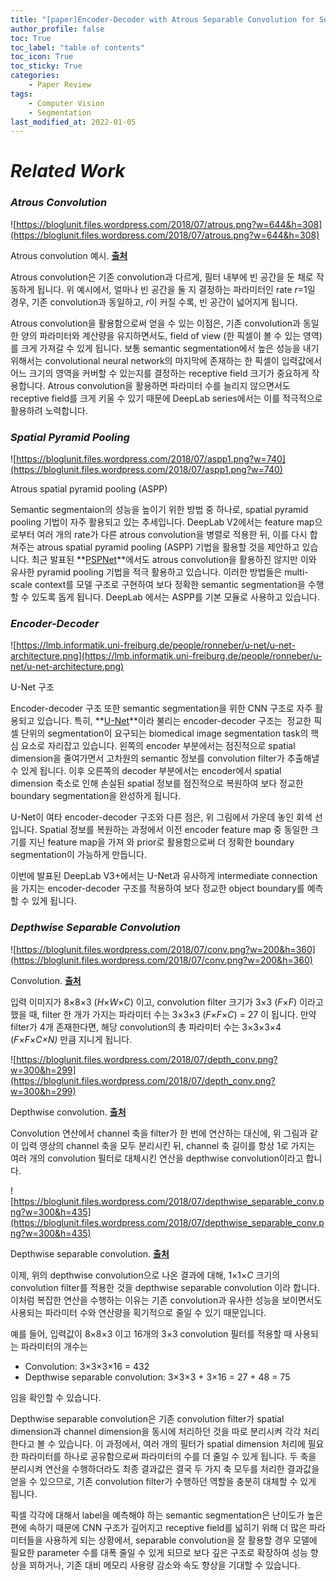 ```yaml
---
title: "[paper]Encoder-Decoder with Atrous Separable Convolution for Semantic Image Segmentation"
author_profile: false
toc: True	
toc_label: "table of contents"
toc_icon: True
toc_sticky:	True
categories: 
    - Paper Review
tags: 
    - Computer Vision
    - Segmentation
last_modified_at: 2022-01-05
---
```


# ***Related Work***

### *Atrous Convolution*

![https://bloglunit.files.wordpress.com/2018/07/atrous.png?w=644&h=308](https://bloglunit.files.wordpress.com/2018/07/atrous.png?w=644&h=308)

Atrous convolution 예시. **[출처](http://www.mdpi.com/2072-4292/9/5/498/htm)**

Atrous convolution은 기존 convolution과 다르게, 필터 내부에 빈 공간을 둔 채로 작동하게 됩니다. 위 예시에서, 얼마나 빈 공간을 둘 지 결정하는 파라미터인 rate *r*=1일 경우, 기존 convolution과 동일하고, *r*이 커질 수록, 빈 공간이 넓어지게 됩니다.

Atrous convolution을 활용함으로써 얻을 수 있는 이점은, 기존 convolution과 동일한 양의 파라미터와 계산량을 유지하면서도, field of view (한 픽셀이 볼 수 있는 영역) 를 크게 가져갈 수 있게 됩니다. 보통 semantic segmentation에서 높은 성능을 내기 위해서는 convolutional neural network의 마지막에 존재하는 한 픽셀이 입력값에서 어느 크기의 영역을 커버할 수 있는지를 결정하는 receptive field 크기가 중요하게 작용합니다. Atrous convolution을 활용하면 파라미터 수를 늘리지 않으면서도 receptive field를 크게 키울 수 있기 때문에 DeepLab series에서는 이를 적극적으로 활용하려 노력합니다.

### *Spatial Pyramid Pooling*

![https://bloglunit.files.wordpress.com/2018/07/aspp1.png?w=740](https://bloglunit.files.wordpress.com/2018/07/aspp1.png?w=740)

Atrous spatial pyramid pooling (ASPP)

Semantic segmentaion의 성능을 높이기 위한 방법 중 하나로, spatial pyramid pooling 기법이 자주 활용되고 있는 추세입니다. DeepLab V2에서는 feature map으로부터 여러 개의 rate가 다른 atrous convolution을 병렬로 적용한 뒤, 이를 다시 합쳐주는 atrous spatial pyramid pooling (ASPP) 기법을 활용할 것을 제안하고 있습니다. 최근 발표된 **[PSPNet](https://arxiv.org/abs/1612.01105)**에서도 atrous convolution을 활용하진 않지만 이와 유사한 pyramid pooling 기법을 적극 활용하고 있습니다. 이러한 방법들은 multi-scale context를 모델 구조로 구현하여 보다 정확한 semantic segmentation을 수행할 수 있도록 돕게 됩니다. DeepLab 에서는 ASPP를 기본 모듈로 사용하고 있습니다.

### *Encoder-Decoder*

![https://lmb.informatik.uni-freiburg.de/people/ronneber/u-net/u-net-architecture.png](https://lmb.informatik.uni-freiburg.de/people/ronneber/u-net/u-net-architecture.png)

U-Net 구조

Encoder-decoder 구조 또한 semantic segmentation을 위한 CNN 구조로 자주 활용되고 있습니다. 특히, **[U-Net](https://arxiv.org/abs/1505.04597)**이라 불리는 encoder-decoder 구조는  정교한 픽셀 단위의 segmentation이 요구되는 biomedical image segmentation task의 핵심 요소로 자리잡고 있습니다. 왼쪽의 encoder 부분에서는 점진적으로 spatial dimension을 줄여가면서 고차원의 semantic 정보를 convolution filter가 추출해낼 수 있게 됩니다. 이후 오른쪽의 decoder 부분에서는 encoder에서 spatial dimension 축소로 인해 손실된 spatial 정보를 점진적으로 복원하여 보다 정교한 boundary segmentation을 완성하게 됩니다.

U-Net이 여타 encoder-decoder 구조와 다른 점은, 위 그림에서 가운데 놓인 회색 선입니다. Spatial 정보를 복원하는 과정에서 이전 encoder feature map 중 동일한 크기를 지닌 feature map을 가져 와 prior로 활용함으로써 더 정확한 boundary segmentation이 가능하게 만듭니다.

이번에 발표된 DeepLab V3+에서는 U-Net과 유사하게 intermediate connection을 가지는 encoder-decoder 구조를 적용하여 보다 정교한 object boundary를 예측할 수 있게 됩니다.

### *Depthwise Separable Convolution*

![https://bloglunit.files.wordpress.com/2018/07/conv.png?w=200&h=360](https://bloglunit.files.wordpress.com/2018/07/conv.png?w=200&h=360)

Convolution. **[출처](https://eli.thegreenplace.net/2018/depthwise-separable-convolutions-for-machine-learning/)**

입력 이미지가 8×8×3 (*H*×*W*×*C*) 이고, convolution filter 크기가 3×3 (*F*×*F*) 이라고 했을 때, filter 한 개가 가지는 파라미터 수는 3×3×3 (*F*×*F*×*C*) = 27 이 됩니다. 만약 filter가 4개 존재한다면, 해당 convolution의 총 파라미터 수는 3×3×3×4 (*F*×*F*×*C×N)* 만큼 지니게 됩니다.

![https://bloglunit.files.wordpress.com/2018/07/depth_conv.png?w=300&h=299](https://bloglunit.files.wordpress.com/2018/07/depth_conv.png?w=300&h=299)

Depthwise convolution. **[출처](https://eli.thegreenplace.net/2018/depthwise-separable-convolutions-for-machine-learning/)**

Convolution 연산에서 channel 축을 filter가 한 번에 연산하는 대신에, 위 그림과 같이 입력 영상의 channel 축을 모두 분리시킨 뒤, channel 축 길이를 항상 1로 가지는 여러 개의 convolution 필터로 대체시킨 연산을 depthwise convolution이라고 합니다.

![https://bloglunit.files.wordpress.com/2018/07/depthwise_separable_conv.png?w=300&h=435](https://bloglunit.files.wordpress.com/2018/07/depthwise_separable_conv.png?w=300&h=435)

Depthwise separable convolution. **[출처](https://eli.thegreenplace.net/2018/depthwise-separable-convolutions-for-machine-learning/)**

이제, 위의 depthwise convolution으로 나온 결과에 대해, 1×1×*C* 크기의 convolution filter를 적용한 것을 depthwise separable convolution 이라 합니다. 이처럼 복잡한 연산을 수행하는 이유는 기존 convolution과 유사한 성능을 보이면서도 사용되는 파라미터 수와 연산량을 획기적으로 줄일 수 있기 때문입니다.

예를 들어, 입력값이 8×8×3 이고 16개의 3×3 convolution 필터를 적용할 때 사용되는 파라미터의 개수는

- Convolution: 3×3×3×16 = 432
- Depthwise separable convolution: 3×3×3 + 3×16 = 27 + 48 = 75

임을 확인할 수 있습니다.

Depthwise separable convolution은 기존 convolution filter가 spatial dimension과 channel dimension을 동시에 처리하던 것을 따로 분리시켜 각각 처리한다고 볼 수 있습니다. 이 과정에서, 여러 개의 필터가 spatial dimension 처리에 필요한 파라미터를 하나로 공유함으로써 파라미터의 수를 더 줄일 수 있게 됩니다. 두 축을 분리시켜 연산을 수행하더라도 최종 결과값은 결국 두 가지 축 모두를 처리한 결과값을 얻을 수 있으므로, 기존 convolution filter가 수행하던 역할을 충분히 대체할 수 있게 됩니다.

픽셀 각각에 대해서 label을 예측해야 하는 semantic segmentation은 난이도가 높은 편에 속하기 때문에 CNN 구조가 깊어지고 receptive field를 넓히기 위해 더 많은 파라미터들을 사용하게 되는 상황에서, separable convolution을 잘 활용할 경우 모델에 필요한 parameter 수를 대폭 줄일 수 있게 되므로 보다 깊은 구조로 확장하여 성능 향상을 꾀하거나, 기존 대비 메모리 사용량 감소와 속도 향상을 기대할 수 있습니다.